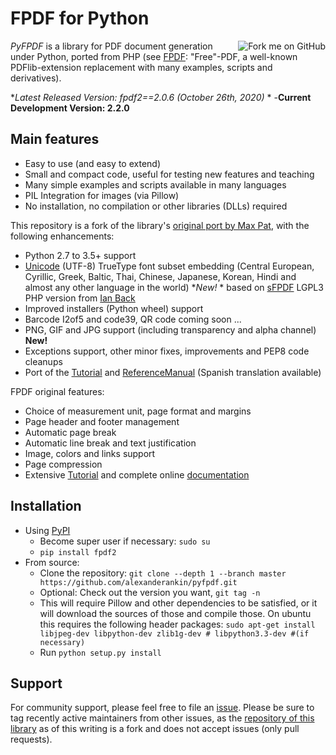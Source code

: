 # FPDF for Python #

<a href='https://github.com/alexanderankin/pyfpdf'><img src='https://s3.amazonaws.com/github/ribbons/forkme_right_red_aa0000.png' alt='Fork me on GitHub' border='0' align='right' /></a>

_PyFPDF_ is a library for PDF document generation under Python, ported from PHP (see [FPDF](http://www.fpdf.org/): "Free"-PDF, a well-known PDFlib-extension replacement with many examples, scripts and derivatives).

**Latest Released Version: fpdf2==2.0.6 (October 26th, 2020)*  *  -**Current Development Version: 2.2.0**

## Main features ##
  * Easy to use (and easy to extend)
  * Small and compact code, useful for testing new features and teaching
  * Many simple examples and scripts available in many languages
  * PIL Integration for images (via Pillow)
  * No installation, no compilation or other libraries (DLLs) required

This repository is a fork of the library's [original port by Max Pat](http://www.fpdf.org/dl.php?id=94), with the following enhancements:

  * Python 2.7 to 3.5+ support
  * [Unicode](Unicode.md) (UTF-8) TrueType font subset embedding (Central European, Cyrillic, Greek, Baltic, Thai, Chinese, Japanese, Korean, Hindi and almost any other language in the world) **New!*  * based on [sFPDF](http://www.fpdf.org/en/script/script91.php) LGPL3 PHP version from [Ian Back](mailto:ian@bpm1.com?subject=sFPDF)
  * Improved installers (Python wheel) support
  * Barcode I2of5 and code39, QR code coming soon ...
  * PNG, GIF and JPG support (including transparency and alpha channel) **New!**
  * Exceptions support, other minor fixes, improvements and PEP8 code cleanups
  * Port of the [Tutorial](Tutorial.md) and [ReferenceManual](reference)  (Spanish translation available)

FPDF original features:

  * Choice of measurement unit, page format and margins
  * Page header and footer management
  * Automatic page break
  * Automatic line break and text justification
  * Image, colors and links support
  * Page compression
  * Extensive [Tutorial](http://www.fpdf.org/en/tutorial/index.php) and complete online [documentation](http://www.fpdf.org/en/doc/index.php)

## Installation ##

  * Using [PyPI](https://pypi.python.org/pypi/fpdf2)
    * Become super user if necessary: `sudo su`
    * `pip install fpdf2`
  * From source:
    * Clone the repository: `git clone --depth 1 --branch master https://github.com/alexanderankin/pyfpdf.git`
    * Optional: Check out the version you want, `git tag -n`
    * This will require Pillow and other dependencies to be satisfied, or it will download the sources of those and compile those. On ubuntu this requires the following header packages: `sudo apt-get install libjpeg-dev libpython-dev zlib1g-dev # libpython3.3-dev #(if necessary)`
    * Run `python setup.py install`

## Support ##

For community support, please feel free to file an [issue](https://github.com/reingart/pyfpdf/issues). Please be sure to tag recently active maintainers from other issues, as the [repository of this library](https://github.com/alexanderankin/pyfpdf/pulls) as of this writing is a fork and does not accept issues (only pull requests).
